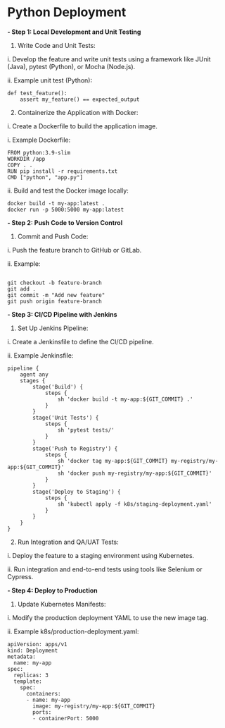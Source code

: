 # Python Deployment

**- Step 1: Local Development and Unit Testing**

1.  Write Code and Unit Tests:

i. Develop the feature and write unit tests using a framework like JUnit (Java), pytest (Python), or Mocha (Node.js).

ii. Example unit test (Python):

```
def test_feature():
    assert my_feature() == expected_output

```

2. Containerize the Application with Docker:

i. Create a Dockerfile to build the application image.

i. Example Dockerfile:

```
FROM python:3.9-slim
WORKDIR /app
COPY . .
RUN pip install -r requirements.txt
CMD ["python", "app.py"]

```

ii. Build and test the Docker image locally:

```
docker build -t my-app:latest .
docker run -p 5000:5000 my-app:latest

```

**- Step 2: Push Code to Version Control** 

1. Commit and Push Code:

i. Push the feature branch to GitHub or GitLab.

ii. Example:

```

git checkout -b feature-branch
git add .
git commit -m "Add new feature"
git push origin feature-branch

```
**- Step 3: CI/CD Pipeline with Jenkins**

1. Set Up Jenkins Pipeline:

i. Create a Jenkinsfile to define the CI/CD pipeline.

ii. Example Jenkinsfile: 

```
pipeline {
    agent any
    stages {
        stage('Build') {
            steps {
                sh 'docker build -t my-app:${GIT_COMMIT} .'
            }
        }
        stage('Unit Tests') {
            steps {
                sh 'pytest tests/'
            }
        }
        stage('Push to Registry') {
            steps {
                sh 'docker tag my-app:${GIT_COMMIT} my-registry/my-app:${GIT_COMMIT}'
                sh 'docker push my-registry/my-app:${GIT_COMMIT}'
            }
        }
        stage('Deploy to Staging') {
            steps {
                sh 'kubectl apply -f k8s/staging-deployment.yaml'
            }
        }
    }
}
```

2. Run Integration and QA/UAT Tests:

i. Deploy the feature to a staging environment using Kubernetes.

ii. Run integration and end-to-end tests using tools like Selenium or Cypress.


**- Step 4: Deploy to Production**

1. Update Kubernetes Manifests:

i. Modify the production deployment YAML to use the new image tag.

ii. Example k8s/production-deployment.yaml:

```
apiVersion: apps/v1
kind: Deployment
metadata:
  name: my-app
spec:
  replicas: 3
  template:
    spec:
      containers:
      - name: my-app
        image: my-registry/my-app:${GIT_COMMIT}
        ports:
        - containerPort: 5000
```

